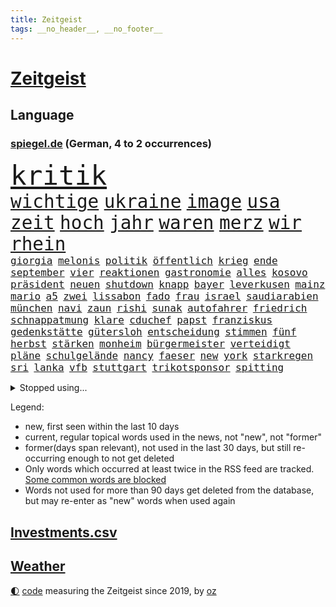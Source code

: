 ```yaml
---
title: Zeitgeist
tags: __no_header__, __no_footer__
---
```


# [Zeitgeist](https://oliz.io/zeitgeist/)

## Language

<h3><a href="https://www.spiegel.de" target="_blank">spiegel.de</a> (German, 4 to 2 occurrences)</h3>
<p style="font-family:monospace">
<span style="font-size:32pt"><a href="news_links.html#kritik" class="current">kritik</a></span>
<br>
<span style="font-size:22pt"><a href="news_links.html#wichtige" class="current">wichtige</a></span>
<span style="font-size:22pt"><a href="news_links.html#ukraine" class="current">ukraine</a></span>
<span style="font-size:22pt"><a href="news_links.html#image" class="current">image</a></span>
<span style="font-size:22pt"><a href="news_links.html#usa" class="current">usa</a></span>
<span style="font-size:22pt"><a href="news_links.html#zeit" class="current">zeit</a></span>
<span style="font-size:22pt"><a href="news_links.html#hoch" class="current">hoch</a></span>
<span style="font-size:22pt"><a href="news_links.html#jahr" class="current">jahr</a></span>
<span style="font-size:22pt"><a href="news_links.html#waren" class="current">waren</a></span>
<span style="font-size:22pt"><a href="news_links.html#merz" class="current">merz</a></span>
<span style="font-size:22pt"><a href="news_links.html#wir" class="current">wir</a></span>
<span style="font-size:22pt"><a href="news_links.html#rhein" class="current">rhein</a></span>
<br>
<span style="font-size:12pt"><a href="news_links.html#giorgia" class="current">giorgia</a></span>
<span style="font-size:12pt"><a href="news_links.html#melonis" class="current">melonis</a></span>
<span style="font-size:12pt"><a href="news_links.html#politik" class="current">politik</a></span>
<span style="font-size:12pt"><a href="news_links.html#öffentlich" class="current">öffentlich</a></span>
<span style="font-size:12pt"><a href="news_links.html#krieg" class="current">krieg</a></span>
<span style="font-size:12pt"><a href="news_links.html#ende" class="current">ende</a></span>
<span style="font-size:12pt"><a href="news_links.html#september" class="current">september</a></span>
<span style="font-size:12pt"><a href="news_links.html#vier" class="current">vier</a></span>
<span style="font-size:12pt"><a href="news_links.html#reaktionen" class="current">reaktionen</a></span>
<span style="font-size:12pt"><a href="news_links.html#gastronomie" class="current">gastronomie</a></span>
<span style="font-size:12pt"><a href="news_links.html#alles" class="current">alles</a></span>
<span style="font-size:12pt"><a href="news_links.html#kosovo" class="current">kosovo</a></span>
<span style="font-size:12pt"><a href="news_links.html#präsident" class="current">präsident</a></span>
<span style="font-size:12pt"><a href="news_links.html#neuen" class="current">neuen</a></span>
<span style="font-size:12pt"><a href="news_links.html#shutdown" class="new">shutdown</a></span>
<span style="font-size:12pt"><a href="news_links.html#knapp" class="current">knapp</a></span>
<span style="font-size:12pt"><a href="news_links.html#bayer" class="current">bayer</a></span>
<span style="font-size:12pt"><a href="news_links.html#leverkusen" class="current">leverkusen</a></span>
<span style="font-size:12pt"><a href="news_links.html#mainz" class="current">mainz</a></span>
<span style="font-size:12pt"><a href="news_links.html#mario" class="current">mario</a></span>
<span style="font-size:12pt"><a href="news_links.html#a5" class="current">a5</a></span>
<span style="font-size:12pt"><a href="news_links.html#zwei" class="current">zwei</a></span>
<span style="font-size:12pt"><a href="news_links.html#lissabon" class="current">lissabon</a></span>
<span style="font-size:12pt"><a href="news_links.html#fado" class="new">fado</a></span>
<span style="font-size:12pt"><a href="news_links.html#frau" class="current">frau</a></span>
<span style="font-size:12pt"><a href="news_links.html#israel" class="current">israel</a></span>
<span style="font-size:12pt"><a href="news_links.html#saudiarabien" class="current">saudiarabien</a></span>
<span style="font-size:12pt"><a href="news_links.html#münchen" class="current">münchen</a></span>
<span style="font-size:12pt"><a href="news_links.html#navi" class="new">navi</a></span>
<span style="font-size:12pt"><a href="news_links.html#zaun" class="current">zaun</a></span>
<span style="font-size:12pt"><a href="news_links.html#rishi" class="current">rishi</a></span>
<span style="font-size:12pt"><a href="news_links.html#sunak" class="current">sunak</a></span>
<span style="font-size:12pt"><a href="news_links.html#autofahrer" class="current">autofahrer</a></span>
<span style="font-size:12pt"><a href="news_links.html#friedrich" class="current">friedrich</a></span>
<span style="font-size:12pt"><a href="news_links.html#schnappatmung" class="new">schnappatmung</a></span>
<span style="font-size:12pt"><a href="news_links.html#klare" class="current">klare</a></span>
<span style="font-size:12pt"><a href="news_links.html#cduchef" class="current">cduchef</a></span>
<span style="font-size:12pt"><a href="news_links.html#papst" class="current">papst</a></span>
<span style="font-size:12pt"><a href="news_links.html#franziskus" class="current">franziskus</a></span>
<span style="font-size:12pt"><a href="news_links.html#gedenkstätte" class="new">gedenkstätte</a></span>
<span style="font-size:12pt"><a href="news_links.html#gütersloh" class="new">gütersloh</a></span>
<span style="font-size:12pt"><a href="news_links.html#entscheidung" class="current">entscheidung</a></span>
<span style="font-size:12pt"><a href="news_links.html#stimmen" class="current">stimmen</a></span>
<span style="font-size:12pt"><a href="news_links.html#fünf" class="current">fünf</a></span>
<span style="font-size:12pt"><a href="news_links.html#herbst" class="current">herbst</a></span>
<span style="font-size:12pt"><a href="news_links.html#stärken" class="current">stärken</a></span>
<span style="font-size:12pt"><a href="news_links.html#monheim" class="new">monheim</a></span>
<span style="font-size:12pt"><a href="news_links.html#bürgermeister" class="current">bürgermeister</a></span>
<span style="font-size:12pt"><a href="news_links.html#verteidigt" class="current">verteidigt</a></span>
<span style="font-size:12pt"><a href="news_links.html#pläne" class="current">pläne</a></span>
<span style="font-size:12pt"><a href="news_links.html#schulgelände" class="current">schulgelände</a></span>
<span style="font-size:12pt"><a href="news_links.html#nancy" class="current">nancy</a></span>
<span style="font-size:12pt"><a href="news_links.html#faeser" class="current">faeser</a></span>
<span style="font-size:12pt"><a href="news_links.html#new" class="current">new</a></span>
<span style="font-size:12pt"><a href="news_links.html#york" class="current">york</a></span>
<span style="font-size:12pt"><a href="news_links.html#starkregen" class="current">starkregen</a></span>
<span style="font-size:12pt"><a href="news_links.html#sri" class="new">sri</a></span>
<span style="font-size:12pt"><a href="news_links.html#lanka" class="new">lanka</a></span>
<span style="font-size:12pt"><a href="news_links.html#vfb" class="current">vfb</a></span>
<span style="font-size:12pt"><a href="news_links.html#stuttgart" class="current">stuttgart</a></span>
<span style="font-size:12pt"><a href="news_links.html#trikotsponsor" class="new">trikotsponsor</a></span>
<span style="font-size:12pt"><a href="news_links.html#spitting" class="new">spitting</a></span>
</p>
<details>
<summary>Stopped using...</summary>
<p class="former" style="font-size:12pt">
and(1073) golf(1073) steigenden(1073) williams(1073) handeln(1072) pakistan(1072) richterin(1072) scheidet(1072) trumps(1072) ans(1071) deutliche(1071) erholung(1071) fbi(1071) feierte(1071) kriminellen(1071) unabhängigkeit(1071) welle(1071) egal(1070) erklärte(1070) guter(1070) is(1070) jüngsten(1070) plus(1070) briten(1069) hören(1069) schwarzen(1069) vereinigten(1069) anschlag(1068) binnen(1068) cristiano(1068) israelischen(1068) weißen(1068) bruder(1067) einstigen(1067) hinterlassen(1067) hubschrauber(1067) provinz(1067) sekunden(1067) verlust(1067) ausländische(1066) beraten(1066) erfasst(1066) landen(1066) moderne(1066) orbán(1066) ungarns(1066) uspräsidenten(1066) ankündigung(1065) asche(1065) ausgebrochen(1065) freut(1065) geklärt(1065) hielt(1065) investitionen(1065) quartal(1065) verfügung(1065) widerspricht(1065) öfter(1065) geboren(1064) längere(1064) trainieren(1064) anwälte(1063) bisherige(1063) freilassung(1063) kontrollieren(1063) nord(1063) riesige(1063) schweigen(1063) ökonom(1063) dokumente(1062) regiert(1062) sichern(1062) texas(1062) you(1062) anthony(1061) falls(1061) leute(1061) stattfinden(1061) stimme(1061) bedeutung(1060) englischen(1060) geheimnis(1060) i(1060) langfristig(1060) märchen(1060) null(1060) entsetzen(1059) geschossen(1059) heil(1059) hubertus(1059) infektion(1059) tötung(1059) durchsuchungen(1058) erlebte(1058) lkw(1058) verpasst(1058) freunde(1057) bürgermeisterin(1056) schuss(1056) anhänger(1055) bundesstaat(1055) erbe(1055) gefangene(1055) gespräche(1055) studien(1055) wiederholt(1055) achten(1054) genauso(1054) tragödie(1054) wochenlang(1054) sinn(1053) betont(1052) dar(1051) steckte(1051) berühmte(1050) olympische(1050) starker(1050) zurückgegangen(1050) wind(1048) voraussetzungen(1047) wusste(1044) hoffnungen(1043) nationalen(1043) gesichert(1042) schrecken(1041) vorgelegt(1041) analysiert(1040) insassen(1040) kräfte(1039) stürzen(1039) fußballwm(1037) bangen(1033) zeigten(1033) finanzielle(1031) niedrig(1031) ursprünglich(1023) erhebliche(1020) ausgaben(1014) heizen(1013) größe(1007) mängel(1007) last(1001) billiger(995) einfache(994) berichtete(971) cent(968) lieferketten(966) gewinne(961) währung(957) vormarsch(944) wolken(932) autobahnen(930) medaille(926) 4000(919) politikern(898) vehement(887) airline(881) enthalten(877) verlag(873) lediglich(850) bauern(812) seither(812) inflationsrate(810) wenigsten(809) kümmern(805) zwingen(798) norwegische(796) grundsätzlich(791) zugestimmt(781) landsleute(775) japans(765) highlights(760) jahrzehnt(758) gerissen(749) moderner(746) zorn(737) nachmittag(735) gemeinschaft(734) hawaii(731) world(730) investiert(729) entlasten(724) spiegelkorrespondent(717) 15000(710) älteste(709) rwe(704) kunstwerke(702) spezielle(702) jährlich(699) zentralen(699) energiekosten(698) bahnen(694) kälte(692) schülerin(675) bekannteste(664) geringer(663) militärischen(659) energiekonzern(653) seltene(646) verschiedenen(643) rasch(638) überlebten(632) leitete(624) getreten(617) weltbekannt(617) systematisch(611) sankt(609) geplatzt(607) wettkampf(603) royal(596) pekings(594) herausgefunden(591) fehlverhalten(584) 62(583) flughäfen(581) vögel(573) problems(570) rené(565) zugenommen(562) air(559) zurückgewiesen(559) lücken(558) gestärkt(555) ukrainenews(554) schildern(552) vermieter(552) odessa(549) langsam(548) erneuerbare(547) kriegsbeginn(543) herzen(534) ergab(533) hahn(531) ball(528) dilemma(527) dmitrij(520) ausfall(518) beigelegt(518) boxen(518) arbeitslosigkeit(517) crew(513) kompensieren(513) brasilianische(503) usdollar(503) filialen(502) recherchen(500) b(499) guardiola(498) pep(498) fragwürdige(491) abgeschaltet(490) ehrt(485) empfohlen(480) erleichtert(479) besitzt(478) diejenigen(475) japanische(475) unobericht(475) belegt(469) leopardpanzer(468) ernannt(467) tiefer(464) kaffee(460) idol(458) offensichtlich(456) identifizieren(453) attestiert(449) spitzt(449) neustart(447) olympischen(446) alzheimer(443) fehlstart(443) tirol(440) wozu(440) ausgewertet(431) schwächelt(430) entfernen(427) verstanden(422) verträge(420) zurückhaltung(420) starkwatzinger(419) verbrauch(419) scheiterten(418) äußerst(413) offenlegen(404) studentin(400) ron(395) terminal(394) weltgrößten(394) beleidigungen(393) desantis(388) menschheit(387) wünsche(387) größeres(386) tarife(386) atomkraftwerk(382) verstöße(380) eingreifen(375) gerechtfertigt(375) verurteilter(375) jüngst(374) richtete(374) zutritt(374) dunkle(372) bussen(370) abschuss(367) atomausstieg(363) branchen(361) abermals(358) sechsten(358) stemmen(358) kollege(357) praktisch(356) vegane(356) abzug(352) vaters(352) emissionen(349) krawalle(349) symbole(347) eingriff(346) hauptdarstellerin(343) immobilienkonzern(342) erleichtern(341) pentagon(336) verzeichnen(333) übergewicht(333) ignoriert(332) jewgeni(332) absehbar(331) forschung(331) ratten(331) bnd(328) meldungen(324) 49euroticket(321) schwarzer(320) operiert(319) gegessen(317) überzeugte(315) lateinamerika(314) möglichkeit(314) zurückgekehrt(314) mitarbeitern(311) palmer(309) billigt(308) kritisierten(308) äußerung(307) gesprengt(306) inhalten(305) mächte(305) böhmermann(303) widmen(303) as(302) amerikanerin(301) zerschlagen(300) ausgemacht(297) überfahrt(293) bengvir(292) itamar(292) landesweiten(291) statistische(290) hill(289) liberale(289) gedroht(288) kommentiert(288) monatelangen(288) häufen(285) roland(285) bundesjustizminister(283) petersburg(283) gipfeltreffen(281) hauses(281) tomaten(281) gesetzliche(279) legten(279) wiederholen(279) leiten(278) machtkampf(277) vermeldet(277) begleitung(276) text(276) arbeitsplätze(275) eroller(275) auflaufen(273) abhilfe(271) immobilie(270) segeln(270) unterzogen(269) pakistans(267) traut(265) beheben(263) aggressiv(260) streamingdienst(260) zentimeter(260) einwanderer(258) pokal(257) umstrittenes(256) csupolitiker(255) praxis(255) krawallen(252) transparent(250) kreativer(249) satellitenbild(249) vorstand(248) männlichen(246) plätze(246) militärübung(245) dieb(244) flasche(243) symptome(243) elektrische(242) herstellers(242) 250000(237) gesammelt(237) lebenslauf(237) bewahren(236) geschäften(234) liebt(231) ständig(229) palästinensern(228) waldbrand(228) fukushima(227) rast(226) erbost(225) to(225) transfer(225) fluggesellschaft(224) rüstungsindustrie(223) entwickler(221) theoretisch(221) erleiden(220) kennzeichnung(220) natomitglied(220) wagnertruppe(219) boote(218) günstigen(217) nudeln(217) späten(215) bemerkt(213) auszeichnungen(212) offenbaren(212) dhl(211) beilegen(210) halbieren(210) staatsfonds(207) loswerden(206) rechner(203) dicht(202) komponist(201) trümmerteile(201) einheimischen(200) erholt(200) vergnügungspark(200) berlinkreuzberg(198) nordstreampipelines(197) tui(197) usaußenministerium(197) förderprogramm(196) lächeln(195) carlson(194) equal(194) pay(194) tucker(194) wütenden(194) verbreitete(193) zogen(193) potenzial(192) glaube(191) entschlossen(189) historisch(189) norditalien(189) spitzenkandidat(189) 15jährigen(188) eingeräumt(187) wänden(186) björn(185) höcke(185) wirtschaftsleistung(185) söldnerchef(184) derer(183) beschränken(182) fsb(181) gasheizungen(181) gestresst(181) einschränken(180) staatssekretär(180) altkanzler(179) messen(178) kämpften(177) gekonnt(176) griechische(176) begünstigt(175) transformation(175) unbedenklich(175) festgelegt(174) räuber(174) sabotageakt(174) segeljacht(174) solidarisch(174) bestreiten(173) genaue(173) herausforderer(173) brennen(172) dicaprio(172) flop(172) genres(172) mutterkonzern(172) smart(171) jakarta(170) regierungspartei(170) angeordnet(169) bemängelt(169) betrunkener(169) losgehen(169) passant(169) beleg(168) mitgründer(166) obduktion(166) bundesligist(165) hakenkreuze(165) sommerspielen(165) verblüffenden(165) erkrankungen(164) imran(164) khan(164) kostenlosen(164) angerichtet(163) ärgern(162) wirksam(161) prosieben(159) italiener(157) modi(157) bereiche(156) reuß(156) vermarktet(156) ac(155) alexandra(154) halbiert(154) moore(154) statements(154) tauben(154) prinzip(153) stur(152) eintreffen(151) geisel(151) mondmission(151) weicht(151) 33jähriger(150) artefakte(150) weltbevölkerung(149) assange(148) drohte(148) ergeht(148) gewusst(148) argumenten(147) sonntagabend(147) trümmerfeld(147) wärmepumpe(147) cumexaffäre(146) gange(145) oberbayern(145) alarmbereitschaft(144) erwartete(144) aufschwung(143) hassverbrechen(143) antrat(142) schwelt(142) be(141) lukaku(141) romelu(141) berührt(140) hektar(139) lehmann(139) spruch(139) flecken(138) anwerben(137) reichtum(137) bka(136) cduabgeordnete(136) schwerwiegenden(136) buchen(135) haar(135) benennt(134) flüssigkeit(134) sportart(134) unterschreibt(134) exmitarbeiter(133) maus(132) nachbarstaaten(132) rights(131) tennisspielerin(131) formuliert(130) kampfflugzeugen(130) klimafragen(130) fabian(128) unzureichend(128) lebensmittelhersteller(127) reynolds(127) weeknd(127) behält(126) katrin(126) kleinkinder(126) spektakulär(126) verhaltenstherapeutin(126) nelles(125) rechtsextremismus(125) rettungsmission(125) waldbränden(125) ernannte(124) feministinnen(124) reallöhne(124) that(124) anhören(123) ausgang(123) erstatten(122) falschparker(122) heizungsgesetz(121) erzieher(120) landesverband(120) rechtskräftig(120) zusammengekommen(120) interpretiert(118) usgericht(118) prognostiziert(117) f16kampfjets(116) wertverlust(116) beordert(115) schockiert(115) australierin(113) fossile(113) perlt(113) beschleunigen(112) drogenhandel(112) einstufung(112) natürliche(112) niklas(112) triathlon(112) behandlungen(111) tauscht(111) traktor(111) plagen(110) abgelichtet(109) chaotischen(109) rocky(107) verunsichern(107) 17jährigen(106) hamas(106) pessimistisch(106) acker(105) ankurbeln(105) asylbewerberheim(105) beruft(105) achtjährigen(104) autobahngesellschaft(104) einbestellt(104) popp(104) blicke(103) kalender(103) kunstwerken(103) süddeutschland(103) luftangriffen(102) spree(102) triumphierte(102) verstärkung(102) würdigte(102) mangelnden(101) erbitterten(100) potenzielle(100) verfügbaren(100) +(99) bergführer(99) gruner(99) hintern(99) konsterniert(99) kommunaler(98) nationalparks(98) stichwahl(98) tweets(98) agieren(97) fragenkatalog(97) greuther(97) schlepper(97) verwehrt(97) alexis(96) killers(96) kopfgeld(96) rumort(96) ökonomischen(96) gleichstellung(95) kaputte(95) qualität(95) vernichtung(95) überführen(95) 32jährige(94) bejaht(94) bezos(94) halte(94) lka(94) maurice(94) neugebauer(94) polizeikontrolle(94) schlagersängerin(94) falschaussage(93) unfallort(93) balkon(92) eiskalt(92) heimischer(92) hiesige(92) leichtigkeit(92) 93jährige(91) dringender(91) gefälschtes(91) primož(91) roglič(91) schlucht(91) titelgewinn(91) undenkbar(91) anschließenden(90) bella(90) finanzexperten(90) grenzfluss(90) hautkrebs(90) just(90) kette(90) like(90) scheuer(90) stock(90) terrorplänen(90) verhör(90) älterer(90) überzogene(90) agenda(89) deutschiraners(89) erkennt(89) geburtshaus(89) jet(89) kapazität(89) scan(89) stahlseil(89) sánchez(89) fußballtransferticker(88) glanzlicht(88) landesinneren(88) patriarch(88) rammstein(88) talente(88) verheerendsten(88) durststrecke(87) faschismus(87) frontal(87) jungfernfahrt(87) mondlandung(87) oldenburg(87) passende(87) zuliebe(87) chiphersteller(86) erwirtschaften(86) helm(86) spotify(86) ungefährdet(86) vorläufigen(86) überdurchschnittlich(86) aarhus(85) undiplomatisch(85) zielbereich(85) athlet(84) basilikum(84) cnnchef(84) elektrischen(84) flüchtlingsheimen(84) kolonien(84) monatliche(84) reiner(84) reparaturen(84) rundum(84) spanierinnen(84) ukrainisches(84) adobe(83) aufgelegt(83) berechnungen(83) grausige(83) völlige(83) barbiefilm(82) durchgreifen(82) häusern(82) luftqualität(82) schmiert(82) bergsteigerin(81) betrugsmaschen(81) emirate(81) freikommt(81) kameraautos(81) reichsbürgern(81) renditen(81) cruz(80) lieb(80) lüfte(80) verwundeten(80) wiederentdeckt(80) abgrenzen(79) afdmann(79) bunten(79) fattah(79) fällig(79) leo(79) unterhalb(79) verriet(79) versammlung(79) zehnkämpfer(79) arbeitslos(78) attraktiv(78) euregeln(78) forschungsministerin(78) freiewählerchef(78) geltenden(78) kantine(78) lockdowns(78) seenot(78) zerstörter(78) benachteiligt(77) digitales(77) kristina(77) söldnerführer(77) tatverdächtig(77) zerriss(77) bittere(76) einreichen(76) gelegentlich(76) innensenatorin(76) krönt(76) marilyn(76) monroe(76) netzentgelte(76) spranger(76) spvgg(76) autoverkehr(75) flugzeugcrash(75) männlicher(75) preiserhöhung(75) pütz(75) routineoperation(75) schadens(75) südukraine(75) vereitelt(75) ölkonzerne(75) monatelangem(74) sozialdemokrat(74) toxischen(74) auslieferung(73) ferien(73) kostenlose(73) quellen(73) teilchen(73) 76jährige(72) gemeindevertreter(72) kletterte(72) queere(72) rekordmann(72) warnungen(72) buhlt(71) eisbäder(71) kanadischem(71) meeressäuger(71) mitgliedstaaten(71) badesee(70) elton(70) havarierten(70) kreativen(70) sommerpasta(70) zustellung(70) kuriosen(69) täters(69) unglücks(69) verkraftbar(69) aufzusetzen(68) beatrix(68) erkunden(68) sogenanntes(68) trends(68) 3m(67) asylrecht(67) aurora(67) braslavsky(67) diw(67) ersparte(67) erzeugen(67) flüchtlingen(67) hits(67) nachdenklichen(67) paulairene(67) seenotrettungsboot(67) trupp(67) verstaute(67) ataman(66) ferda(66) substanziellen(66) zitieren(66) abenteurer(65) flieger(65) rächt(65) schwedens(65) sommerferien(65) unescowelterbe(65) unterhaltung(65) vorrücken(65) wärmebildkameras(65) xiii(65) afdpolitiker(64) bundestagswahlen(64) finalsieg(64) intimität(64) ungewohnt(64) barker(63) gratulierte(63) quersumme(63) umdrehungen(63) verbraucherzeitschrift(63) antidiskriminierungsbeauftragte(62) bewährungsstrafen(62) caravan(62) gefertigt(62) krankenwagen(62) shirts(62) spiegelgespräch(62) trinkt(62) verteilung(62) wahlkreisbüro(62) ausfällt(61) busse(61) effizienter(61) erledigt(61) gastherme(61) kinderbetreuung(61) klassische(61) schlimmer(61) vormittag(61) wagnerchefs(61) beauftragte(60) festigen(60) produzierte(60) schlaganfall(60) strafverfahren(60) stundenlohn(60) tablets(60) urwald(60) uskonsulat(60) wagneraufstand(60) afdwähler(59) beigesetzt(59) dummheit(59) inhaftierten(59) koran(59) nbaprofi(59) psychologie(59) rüffel(59) streitkultur(59) umgeschlagen(59) 2023/2024(58) alkoholkonsum(58) bauernverband(58) bitteren(58) mentalen(58) schnelldurchlauf(58) untreue(58) aufschrei(57) beerdigen(57) bevölkerungsschwund(57) düren(57) fuest(57) kater(57) legacy(57) milliardeninvestitionen(57) schnitzel(57) willemalexander(57) ardsommerinterview(56) ausgehandelt(56) bestseller(56) bewerbern(56) durchgegriffen(56) fotomontage(56) hochumstrittene(56) 1972(55) geleitet(55) haien(55) weitverbreitet(55) atlanta(54) eingespielt(54) triumphs(54) zelt(54) 7000(53) carolin(53) depression(53) flüchtlingslager(53) kibilder(53) kriminalpolizei(53) legislaturperiode(53) mietpreise(53) perfide(53) stämme(53) zweitgrößten(53) akwruine(52) baseball(52) jagt(52) kiosk(52) schnäppchen(52) testament(52) todesfall(52) atomruine(51) aufzuschieben(51) islamistische(51) kühlwasser(51) lando(51) leichtathletikwm(51) meisterin(51) norris(51) seenotrettungsschiff(51) sprinter(51) wehtut(51) arbeitgebernahe(50) diabetes(50) gelbe(50) gina(50) kreuzband(50) kühlwasserverklappung(50) lückenkemper(50) nachbarländer(50) objekten(50) pflegebedürftigen(50) wattenmeer(50) wichtigstes(50) binz(49) fischstäbchen(49) geburten(49) geschieht(49) regnet(49) reichsbürgergruppe(49) subway(49) trailer(49) verkraften(49) östlich(49) androidhandys(48) fukushimakühlwasser(48) gesellschaftliches(48) immobilienmarkt(48) militärisch(48) verkürzt(48) belästigungen(47) gebrannt(47) kraftfahrtbundesamt(47) siebzigern(47) wasserqualität(47) behandeln(46) hollywoodstreik(46) inspirieren(46) julia(46) offerte(46) riecht(46) übergangsweise(46) bertram(45) gegeneinander(45) kisysteme(45) kleintransporter(45) nachtruhe(45) showdown(45) sicherheitsmaßnahmen(45) vorwahlen(45) disziplinen(44) enttäuschung(44) freiwilliger(44) froh(44) millionenstadt(44) wmgold(44) 73jähriger(43) erhört(43) flüchtet(43) schachzug(43) auskunftei(42) demonstrant(42) klausur(42) koffer(42) lebensträume(42) prallt(42) schufa(42) verwirklichen(42) wagte(42) angabe(41) deindustrialisierung(41) einbürgerung(41) erbt(41) isrückkehrerin(41) profitabel(41) schneise(41) angefeindet(40) bard(40) michal(40) natürlichen(40) wdr(40) ökonomisch(40) geheimer(39) tennisturnier(39) geplatztem(38) typische(38) verlagerung(38) überlaufen(38) friedliche(37) hadid(37) kanzlerpartei(37) kulisse(37) meseberg(37) notoperation(37) sadiq(37) sorten(37) ulez(37) umweltzone(37) 51jährige(36) ampelpläne(36) bereitstellen(36) betreuung(36) ikonischer(36) jüdischsein(36) namensgeber(36) privilegien(36) milliardengewinn(35) schmutziger(35) trainers(35) woody(35) abgeschnitten(34) chipfabriken(34) dauerregen(34) jetski(34) küsste(34) papuaneuguinea(34) schmerzhaften(34) sge(34) storch(34) tagesgeld(34) wohnungskäufer(34) ernte(33) eukommissionsvize(33) frans(33) frauenrechte(33) maskenpflicht(33) räder(33) selbstständige(33) timmermans(33) umstrittenem(33) visionen(33) amsterdamer(32) geldes(32) geschke(32) gestellten(32) getagt(32) sendete(32) venus(32) adoptiert(31) auswandern(31) ethik(31) eurowings(31) gaspreis(31) militärstrategie(31) saale(31) emtitel(30) kost(30) meier(30) unterzahl(30) usfernsehen(30) gestürzte(29) mangels(29) männlichkeit(29) prüfstand(29) ruinieren(29) wohnmobile(29) dnipro(28) erschweren(28) fastfoodkette(28) gewählten(28) putschisten(28) sozial(28) uber(28) hochprozentiges(27) kohleausstieg(27) riskanten(27) unbegründet(27) gesunden(26) haarsträubende(26) kambodschas(26) kiesewetter(26) meerwasser(26) olivenöl(26) taurusraketen(26) videobeweis(26) wolff(26) /(25) befehl(25) betrogen(25) militärjunta(25) rammsteinstar(25) schach(25) 64jährige(24) ness(24) nessie(24) rettungswagen(24) roderich(24) trudeau(24) unermüdlich(24) vielversprechende(24) bein(23) bernardo(23) bock(23) brücken(23) hakenkreuzfahne(23) immobilienriese(23) kultusministerium(23) lebensbedingungen(23) strafrechtlich(23) tänzerinnen(23) uscharts(23) verbrauchen(23) überschätzt(23) aufwendigen(22) kunstschätze(22) pfadfinder(22) wetterlage(22) abfluss(21) entsprechenden(21) verglichen(21) komponiert(20) moral(20) nahelegen(20) rekruten(20) saisonsieg(20) verkehrsunfall(20) bedenklich(19) doppelten(19) effekte(19) titelfavorit(19) demografie(18) erdtrabanten(18) fälschung(18) inhaber(18) strafbar(18) bray(17) europawahlkandidaten(17) fußgänger(17) kriegsführung(17) lebensläufe(17) lebensläufen(17) leser(17) maui(17) plakat(17) spiegelleserinnen(17) geheimdienstchef(16) magnus(16) right(16) sprinterin(16) tierärzte(16) timanowskaja(16) berufswahl(15) bürokratieabbau(15) freddie(15) mercury(15) mitfahrer(15) sekte(15) vergebener(15) wesen(15) ausgebrannten(14) buschbrände(14) campus(14) gefallenen(14) karrierecoach(14) kneipen(14) lenkte(14) verzicht(14) wgzimmer(14) wohnviertel(14) fürths(13) lokalisieren(13) pornos(13) reihenfolge(13) saarländischen(13) säugling(13) vollzeit(13) erfassen(12) harald(12) hinsichtlich(12) ikonisches(12) privatjet(12) vollzeitjobs(12) dreijährige(11) förster(11) gamer(11) graz(11) itexperten(11) jessica(11) kräften(11) navigieren(11) prestigeerfolg(11) vorgetäuscht(11) vorschrift(11)
</p>
</details>
<p>Legend:
<ul>
<li><span class="new">new</span>, first seen within the last 10 days</li>
<li><span class="current">current</span>, regular topical words used in the news, not "new", not "former"</li>
<li><span class="former">former(days span relevant)</span>, not used in the last 30 days, but still re-occurring enough to not get deleted</li>
<li>Only words which occurred at least twice in the RSS feed are tracked. <a href="language/filters.py">Some common words are blocked</a></li>
<li>Words not used for more than 90 days get deleted from the database, but may re-enter as "new" words when used again</li>
</ul>
</p>

## [Investments](investments.html)[.csv](investments.csv)

## [Weather](weather.html)

<footer>
<a href="javascript:toggleTheme()" class="nav">🌓</a>
<a href="https://github.com/ooz/zeitgeist">code</a> measuring the Zeitgeist since 2019, by <a href="https://oliz.io">oz</a>
</footer>
